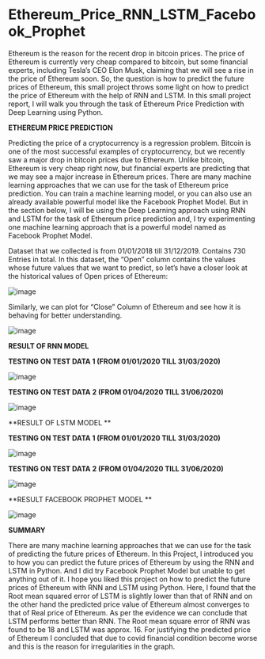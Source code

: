 # Ethereum_Price_RNN_LSTM_Facebook_Prophet

Ethereum is the reason for the recent drop in bitcoin prices. The price of Ethereum is currently very cheap compared to bitcoin, but some financial experts, including Tesla’s CEO Elon Musk, claiming that we will see a rise in the price of Ethereum soon. So, the question is how to predict the future prices of Ethereum, this small project throws some light on how to predict the price of Ethereum with the help of RNN and LSTM. In this small project report, I will walk you through the task of Ethereum Price Prediction with Deep Learning using Python.

**ETHEREUM PRICE PREDICTION**

Predicting the price of a cryptocurrency is a regression problem. Bitcoin is one of the most successful examples of cryptocurrency, but we recently saw a major drop in bitcoin prices due to Ethereum. Unlike bitcoin, Ethereum is very cheap right now, but financial experts are predicting that we may see a major increase in Ethereum prices.
There are many machine learning approaches that we can use for the task of Ethereum price prediction. You can train a machine learning model, or you can also use an already available powerful model like the Facebook Prophet Model. But in the section below, I will be using the Deep Learning approach using RNN and LSTM  for the task of Ethereum price prediction and, I try experimenting one machine learning approach that is a powerful model named as Facebook Prophet Model.

Dataset that we collected is from 01/01/2018 till 31/12/2019. Contains 730 Entries in total.
In this dataset, the “Open” column contains the values whose future values that we want to predict, so let’s have a closer look at the historical values of Open prices of Ethereum:

![image](https://user-images.githubusercontent.com/87114918/146646615-71e00551-41d5-4b60-a07d-e33290579d7a.png)

Similarly, we can plot for “Close” Column of Ethereum and see how it is behaving for better understanding.

![image](https://user-images.githubusercontent.com/87114918/146646620-7920b10a-22cd-4791-a945-46a011ceeb8c.png)

**RESULT OF RNN MODEL**

**TESTING ON TEST DATA 1 (FROM 01/01/2020 TILL 31/03/2020)**

![image](https://user-images.githubusercontent.com/87114918/146646632-5ac221aa-9980-49e1-907a-fb6a78655bb3.png)

**TESTING ON TEST DATA 2 (FROM 01/04/2020 TILL 31/06/2020)**

![image](https://user-images.githubusercontent.com/87114918/146646641-e5da00ec-6bc6-4199-b41a-16fc0198d5a4.png)

**RESULT OF LSTM MODEL **

**TESTING ON TEST DATA 1 (FROM 01/01/2020 TILL 31/03/2020)**

![image](https://user-images.githubusercontent.com/87114918/146646674-4d91783c-f776-4719-98bc-620b5cda519b.png)

**TESTING ON TEST DATA 2 (FROM 01/04/2020 TILL 31/06/2020)**

![image](https://user-images.githubusercontent.com/87114918/146646682-026c73b8-f2ec-431d-99b6-72251789acd5.png)

**RESULT FACEBOOK PROPHET MODEL **

![image](https://user-images.githubusercontent.com/87114918/146646709-279d91ed-6561-4fb9-8fc6-6cb3f1280abf.png)

**SUMMARY**

There are many machine learning approaches that we can use for the task of predicting the future prices of Ethereum. In this Project, I introduced you to how you can predict the future prices of Ethereum by using the RNN and LSTM in Python. And I did try Facebook Prophet Model but unable to get anything out of it. I hope you liked this project on how to predict the future prices of Ethereum with RNN and LSTM using Python. 
Here, I found that the Root mean squared error of LSTM is slightly lower than that of RNN and on the other hand the predicted price value of Ethereum almost converges to that of Real price of Ethereum. As per the evidence we can conclude that LSTM performs better than RNN.
The Root mean square error of RNN was found to be 18 and LSTM was approx. 16.
For justifying the predicted price of Ethereum I concluded that due to covid financial condition become worse and this is the reason for irregularities in the graph.


